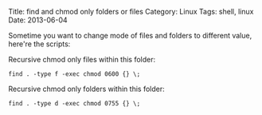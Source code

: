 Title: find and chmod only folders or files
Category: Linux
Tags: shell, linux
Date: 2013-06-04

Sometime you want to change mode of files and folders to different value, here're the scripts:

Recursive chmod only files within this folder:

    find . -type f -exec chmod 0600 {} \;

Recursive chmod only folders within this folder:

    find . -type d -exec chmod 0755 {} \;


